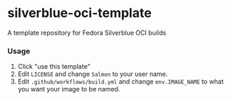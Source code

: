 # silverblue-oci-template
A template repository for Fedora Silverblue OCI builds

### Usage
1. Click "use this template"
2. Edit `LICENSE` and change `Salmon` to your user name.
3. Edit `.github/workflows/build.yml` and change `env.IMAGE_NAME` to what you want your image to be named.
